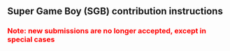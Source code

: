 <!--
SPDX-FileCopyrightText: 2017-2023 Joonas Javanainen <joonas.javanainen@gmail.com>

SPDX-License-Identifier: MIT
-->

## Super Game Boy (SGB) contribution instructions

<h3 style="color: red">
  Note: new submissions are no longer accepted, except in special cases
</h3>
